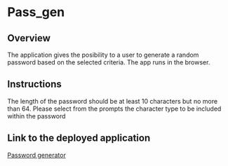 # Pass_gen

## Overview
The application gives the posibility to a user to generate a random password based on the selected criteria. The app runs in the browser.

## Instructions
The length of the password should be at least 10 characters but no more than 64.
Please select from the prompts the character type to be included within the password

## Link  to the deployed application
[Password generator](https://mi-str.github.io/Pass_gen)
